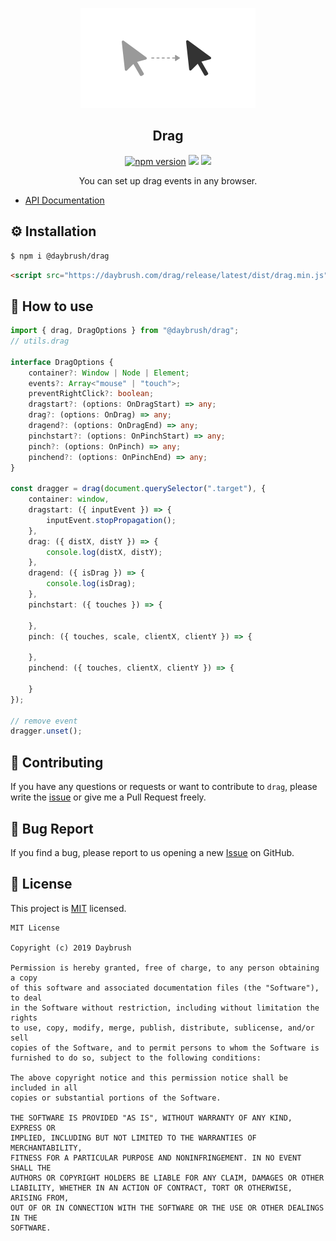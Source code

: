 <p align="middle" ><img src="https://github.com/daybrush/drag/raw/master/demo/images/logo.png" /></p>

<h2 align="middle">Drag</h2>
<p align="middle"><a href="https://www.npmjs.com/package/@daybrush/drag" target="_blank"><img src="https://img.shields.io/npm/v/@daybrush/drag.svg?style=flat-square&color=007acc&label=version" alt="npm version" /></a> <img src="https://img.shields.io/badge/language-typescript-blue.svg?style=flat-square"/> <a href="https://github.com/daybrush/drag/blob/master/LICENSE" target="_blank"><img src="https://img.shields.io/github/license/daybrush/drag.svg?style=flat-square&label=license&color=08CE5D"/></a>
</p>

<p align="middle">You can set up drag events in any browser.</p>


* [API Documentation](https://daybrush.com/drag/release/latest/doc/)

## ⚙️ Installation
```sh
$ npm i @daybrush/drag
```

```html
<script src="https://daybrush.com/drag/release/latest/dist/drag.min.js"></script>
```


## 🚀 How to use
```ts
import { drag, DragOptions } from "@daybrush/drag";
// utils.drag

interface DragOptions {
    container?: Window | Node | Element;
    events?: Array<"mouse" | "touch">;
    preventRightClick?: boolean;
    dragstart?: (options: OnDragStart) => any;
    drag?: (options: OnDrag) => any;
    dragend?: (options: OnDragEnd) => any;
    pinchstart?: (options: OnPinchStart) => any;
    pinch?: (options: OnPinch) => any;
    pinchend?: (options: OnPinchEnd) => any;
}

const dragger = drag(document.querySelector(".target"), {
    container: window,
    dragstart: ({ inputEvent }) => {
        inputEvent.stopPropagation();
    },
    drag: ({ distX, distY }) => {
        console.log(distX, distY);
    },
    dragend: ({ isDrag }) => {
        console.log(isDrag);
    },
    pinchstart: ({ touches }) => {

    },
    pinch: ({ touches, scale, clientX, clientY }) => {

    },
    pinchend: ({ touches, clientX, clientY }) => {

    }
});

// remove event
dragger.unset();
```

## 👏 Contributing

If you have any questions or requests or want to contribute to `drag`, please write the [issue](https://github.com/daybrush/drag/issues) or give me a Pull Request freely.

## 🐞 Bug Report

If you find a bug, please report to us opening a new [Issue](https://github.com/daybrush/drag/issues) on GitHub.


## 📝 License

This project is [MIT](https://github.com/daybrush/drag/blob/master/LICENSE) licensed.

```
MIT License

Copyright (c) 2019 Daybrush

Permission is hereby granted, free of charge, to any person obtaining a copy
of this software and associated documentation files (the "Software"), to deal
in the Software without restriction, including without limitation the rights
to use, copy, modify, merge, publish, distribute, sublicense, and/or sell
copies of the Software, and to permit persons to whom the Software is
furnished to do so, subject to the following conditions:

The above copyright notice and this permission notice shall be included in all
copies or substantial portions of the Software.

THE SOFTWARE IS PROVIDED "AS IS", WITHOUT WARRANTY OF ANY KIND, EXPRESS OR
IMPLIED, INCLUDING BUT NOT LIMITED TO THE WARRANTIES OF MERCHANTABILITY,
FITNESS FOR A PARTICULAR PURPOSE AND NONINFRINGEMENT. IN NO EVENT SHALL THE
AUTHORS OR COPYRIGHT HOLDERS BE LIABLE FOR ANY CLAIM, DAMAGES OR OTHER
LIABILITY, WHETHER IN AN ACTION OF CONTRACT, TORT OR OTHERWISE, ARISING FROM,
OUT OF OR IN CONNECTION WITH THE SOFTWARE OR THE USE OR OTHER DEALINGS IN THE
SOFTWARE.
```
